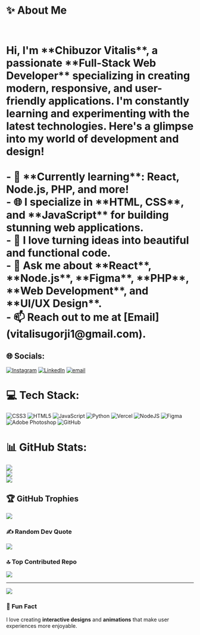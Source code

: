 
<h1> ✨ About Me<h1> <br>Hi, I'm **Chibuzor Vitalis**, a passionate **Full-Stack Web Developer** specializing in creating modern, responsive, and user-friendly applications. I'm constantly learning and experimenting with the latest technologies. Here's a glimpse into my world of development and design!<br><br>- 🌱 **Currently learning**: React, Node.js, PHP, and more!<br>- 🌐 I specialize in **HTML, CSS**, and **JavaScript** for building stunning web applications.<br>- 🔧 I love turning ideas into beautiful and functional code.<br>- 💬 Ask me about **React**, **Node.js**, **Figma**, **PHP**, **Web Development**, and **UI/UX Design**.<br>- 📫 Reach out to me at [Email](vitalisugorji1@gmail.com).


## 🌐 Socials:
[![Instagram](https://img.shields.io/badge/Instagram-%23E4405F.svg?logo=Instagram&logoColor=white)](https://instagram.com/blackboi_joy) [![LinkedIn](https://img.shields.io/badge/LinkedIn-%230077B5.svg?logo=linkedin&logoColor=white)](https://linkedin.com/in/https://www.linkedin.com/in/ugorji30/) [![email](https://img.shields.io/badge/Email-D14836?logo=gmail&logoColor=white)](mailto:vitalisugorji1@gmail.com) 

# 💻 Tech Stack:
![CSS3](https://img.shields.io/badge/css3-%231572B6.svg?style=for-the-badge&logo=css3&logoColor=white) ![HTML5](https://img.shields.io/badge/html5-%23E34F26.svg?style=for-the-badge&logo=html5&logoColor=white) ![JavaScript](https://img.shields.io/badge/javascript-%23323330.svg?style=for-the-badge&logo=javascript&logoColor=%23F7DF1E) ![Python](https://img.shields.io/badge/python-3670A0?style=for-the-badge&logo=python&logoColor=ffdd54) ![Vercel](https://img.shields.io/badge/vercel-%23000000.svg?style=for-the-badge&logo=vercel&logoColor=white) ![NodeJS](https://img.shields.io/badge/node.js-6DA55F?style=for-the-badge&logo=node.js&logoColor=white) ![Figma](https://img.shields.io/badge/figma-%23F24E1E.svg?style=for-the-badge&logo=figma&logoColor=white) ![Adobe Photoshop](https://img.shields.io/badge/adobe%20photoshop-%2331A8FF.svg?style=for-the-badge&logo=adobe%20photoshop&logoColor=white) ![GitHub](https://img.shields.io/badge/github-%23121011.svg?style=for-the-badge&logo=github&logoColor=white)
# 📊 GitHub Stats:
![](https://github-readme-stats.vercel.app/api?username=vitalis011&theme=dark&hide_border=false&include_all_commits=true&count_private=false)<br/>
![](https://nirzak-streak-stats.vercel.app/?user=vitalis011&theme=dark&hide_border=false)<br/>
![](https://github-readme-stats.vercel.app/api/top-langs/?username=vitalis011&theme=dark&hide_border=false&include_all_commits=true&count_private=false&layout=compact)

## 🏆 GitHub Trophies
![](https://github-profile-trophy.vercel.app/?username=vitalis011&theme=radical&no-frame=false&no-bg=true&margin-w=4)

### ✍️ Random Dev Quote
![](https://quotes-github-readme.vercel.app/api?type=vetical&theme=radical)

### 🔝 Top Contributed Repo
![](https://github-contributor-stats.vercel.app/api?username=vitalis011&limit=5&theme=dark&combine_all_yearly_contributions=true)

---
[![](https://visitcount.itsvg.in/api?id=vitalis011&icon=0&color=0)](https://visitcount.itsvg.in)


### 🌟 Fun Fact
I love creating **interactive designs** and **animations** that make user experiences more enjoyable. 


   
